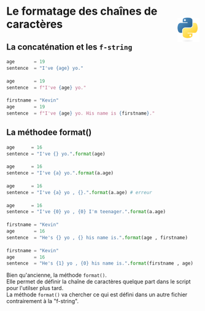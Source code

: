 # **Le formatage des chaînes de caractères**<a href="../../../"><img align="right" src="../../../assets/logo/Python-logo-notext.svg" alt="Python" height="64px"></a>
## **La concaténation et les `f-string`**
```py
age       = 19
sentence  = "I've {age} yo."

age       = 19
sentence  = f"I've {age} yo."

firstname = "Kevin"
age       = 19
sentence  = f"I've {age} yo. His name is {firstname}."
```
## **La méthodee format()**
```py
age      = 16
sentence = "I've {} yo.".format(age)

age      = 16
sentence = "I've {a} yo.".format(a.age)

age      = 16
sentence = "I've {a} yo , {}.".format(a.age) # erreur

age      = 16
sentence = "I've {0} yo , {0} I'm teenager.".format(a.age)

firstname = "Kevin"
age       = 16
sentence  = "He's {} yo , {} his name is.".format(age , firstname)

firstname = "Kevin"
age       = 16
sentence  = "He's {1} yo , {0} his name is.".format(firstname , age)
```
Bien qu'ancienne, la méthode `format()`.  
Elle permet de définir la chaîne de caractères quelque part dans le script pour l'utilser plus tard.  
La méthode `format()` va chercher ce qui est défini dans un autre fichier contrairement à la "f-string".